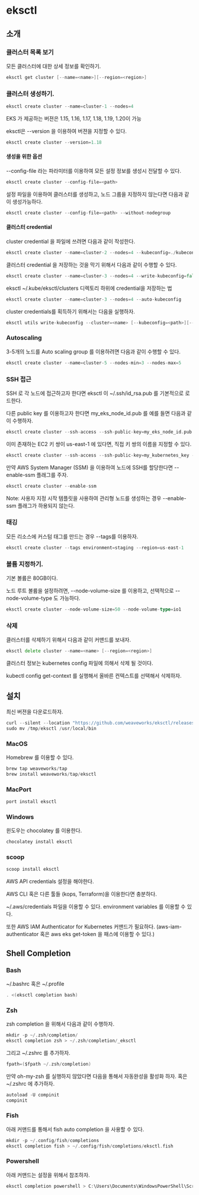 # eksctl 

## 소개

### 클러스터 목록 보기

모든 클러스터에 대한 상세 정보를 확인하기. 

```go
eksctl get cluster [--name=<name>][--region=<region>]
```

### 클러스터 생성하기. 

```go
eksctl create cluster --name=cluster-1 --nodes=4
```

EKS 가 제공하는 버젼은 1.15, 1.16, 1.17, 1.18, 1.19, 1.20이 가능

eksctl은 --version 을 이용하여 버젼을 지정할 수 있다. 

```go
eksctl create cluster --version=1.18
```

#### 생성을 위한 옵션 

--config-file 라는 파라미터를 이용하여 모든 설정 정보를 생성시 전달할 수 있다. 

```go
eksctl create cluster --config-file=<path>
```

설정 파일을 이용하여 클러스터를 생성하고, 노드 그룹을 지정하지 않는다면 다음과 같이 생성가능하다. 

```go
eksctl create cluster --config-file=<path> --without-nodegroup
```

#### 클러스터 credential

cluster credential 을 파일에 쓰려면 다음과 같이 작성한다. 

```go
eksctl create cluster --name=cluster-2 --nodes=4 --kubeconfig=./kubeconfig.cluster-2.yaml
```

클러스터 credential 을 저장하는 것을 막기 위해서 다음과 같이 수행할 수 있다. 

```go
eksctl create cluster --name=cluster-3 --nodes=4 --write-kubeconfig=false
```

eksctl ~/.kube/eksctl/clusters 디렉토리 하위에 credential을 저장하는 법

```go
eksctl create cluster --name=cluster-3 --nodes=4 --auto-kubeconfig
```

cluster credentials를 획득하기 위해서는 다음을 실행하자. 

```go
eksctl utils write-kubeconfig --cluster=<name> [--kubeconfig=<path>][--set-kubeconfig-context=<bool>]
```

### Autoscaling

3-5개의 노드를 Auto scaling group 를 이용하려면 다음과 같이 수행할 수 있다. 

```go
eksctl create cluster --name=cluster-5 --nodes-min=3 --nodes-max=5
```

### SSH 접근

SSH 로 각 노드에 접근하고자 한다면 eksctl 이 ~/.ssh/id_rsa.pub 를 기본적으로 로드한다. 

다른 public key 를 이용하고자 한다면 my_eks_node_id.pub 를 예를 들면 다음과 같이 수행하자. 

```go
eksctl create cluster --ssh-access --ssh-public-key=my_eks_node_id.pub
```

이미 존재하는 EC2 키 쌍이 us-east-1 에 있다면, 직접 키 쌍의 이름을 지정할 수 있다. 

```go
eksctl create cluster --ssh-access --ssh-public-key=my_kubernetes_key --region=us-east-1
```

만약 AWS System Manager (SSM) 을 이용하여 노드에 SSH를 할당한다면 --enable-ssm 플래그를 주자. 

```go
eksctl create cluster --enable-ssm
```

Note: 사용자 지정 시작 템플릿을 사용하여 관리형 노드를 생성하는 경우 --enable-ssm 플래그가 하용되지 않는다. 

### 태깅

모든 리소스에 커스텀 태그를 만드는 경우 --tags를 이용하자. 

```go
eksctl create cluster --tags environment=staging --region=us-east-1
```

### 볼륨 지정하기. 

기본 볼륨은 80GB이다. 

노드 루트 볼륨을 설정하려면, --node-volume-size 를 이용하고, 선택적으로 --node-volume-type 도 가능하다. 

```go
eksctl create cluster --node-volume-size=50 --node-volume-type=io1
```

### 삭제

클러스터를 삭제하기 위해서 다음과 같이 커맨드를 보내자. 

```go
eksctl delete cluster --name=<name> [--region=<region>]
```

클러스터 정보는 kubernetes config 파일에 의해서 삭제 될 것이다. 

kubectl config get-context 를 실행해서 올바른 컨텍스트를 선택해서 삭제하자. 

## 설치 

최신 버젼을 다운로드하자. 

```go
curl --silent --location "https://github.com/weaveworks/eksctl/releases/latest/download/eksctl_$(uname -s)_amd64.tar.gz" | tar xz -C /tmp
sudo mv /tmp/eksctl /usr/local/bin
```

### MacOS

Homebrew 를 이용할 수 있다. 

```go
brew tap weaveworks/tap
brew install weaveworks/tap/eksctl
```

###  MacPort

```go
port install eksctl
```

### Windows

윈도우는 chocolatey 를 이용한다. 

```go
chocolatey install eksctl
```

### scoop

```go
scoop install eksctl
```

AWS API credentials 설정을 해야한다. 

AWS CLI 혹은 다른 툴들 (kops, Terraform)을 이용한다면 충분하다. 

~/.aws/credentials 파일을 이용할 수 있다. environment variables 를 이용할 수 있다. 

또한 AWS IAM Authenticator for Kubernetes 커맨드가 필요하다. (aws-iam-authenticator 혹은 aws eks get-token 을 패스에 이용할 수 있다.)

## Shell Completion

### Bash

~/.bashrc 혹은 ~/.profile

```go
. <(eksctl completion bash)
```

### Zsh

zsh completion 을 위해서 다음과 같이 수행하자. 

```go
mkdir -p ~/.zsh/completion/
eksctl completion zsh > ~/.zsh/completion/_eksctl
```

그리고 ~/.zshrc 를 추가하자. 

```go
fpath=($fpath ~/.zsh/completion)
```

만약 oh-my-zsh 를 실행하지 않았다면 다음을 통해서 자동완성을 활성화 하자. 혹은 ~/.zshrc 에 추가하자. 

```go
autoload -U compinit
compinit
```

### Fish

아래 커맨드를 통해서 fish auto completion 을 사용할 수 있다. 

```go
mkdir -p ~/.config/fish/completions
eksctl completion fish > ~/.config/fish/completions/eksctl.fish
```

### Powershell

아래 커맨드는 설정을 위해서 참조하자. 

```go
eksctl completion powershell > C:\Users\Documents\WindowsPowerShell\Scripts\eksctl.ps1
```



